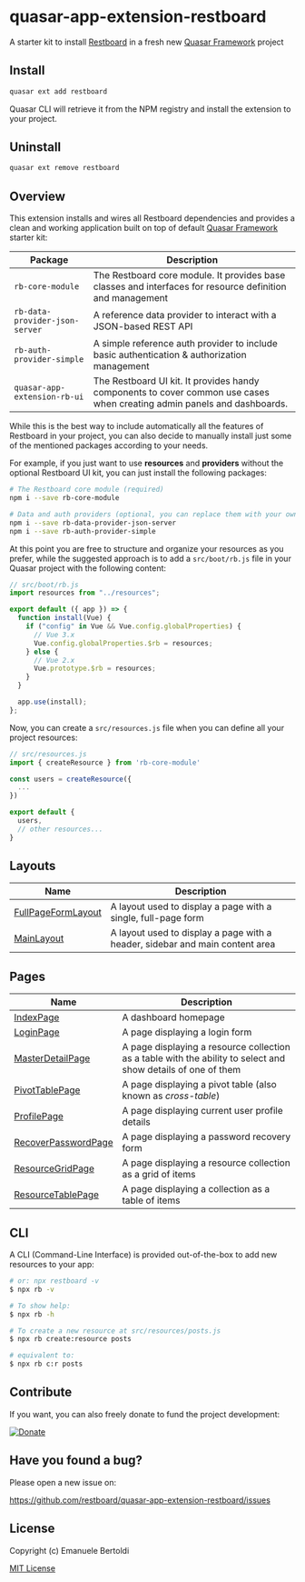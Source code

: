 # quasar-app-extension-restboard

A starter kit to install [Restboard](https://restboard.github.io/) in a fresh new [Quasar Framework](https://donate.quasar.dev) project

## Install

```bash
quasar ext add restboard
```

Quasar CLI will retrieve it from the NPM registry and install the extension to your project.

## Uninstall

```bash
quasar ext remove restboard
```

## Overview

This extension installs and wires all Restboard dependencies and provides
a clean and working application built on top of default [Quasar Framework](https://quasar.dev)
starter kit:

| Package                        | Description                                                                                                             |
| ------------------------------ | ----------------------------------------------------------------------------------------------------------------------- |
| `rb-core-module`               | The Restboard core module. It provides base classes and interfaces for resource definition and management               |
| `rb-data-provider-json-server` | A reference data provider to interact with a JSON-based REST API                                                        |
| `rb-auth-provider-simple`      | A simple reference auth provider to include basic authentication & authorization management                             |
| `quasar-app-extension-rb-ui`   | The Restboard UI kit. It provides handy components to cover common use cases when creating admin panels and dashboards. |

While this is the best way to include automatically all the features of
Restboard in your project, you can also decide to manually install just
some of the mentioned packages according to your needs.

For example, if you just want to use **resources** and **providers** without
the optional Restboard UI kit, you can just install the following packages:

```bash
# The Restboard core module (required)
npm i --save rb-core-module

# Data and auth providers (optional, you can replace them with your owns)
npm i --save rb-data-provider-json-server
npm i --save rb-auth-provider-simple
```

At this point you are free to structure and organize your resources as you
prefer, while the suggested approach is to add a `src/boot/rb.js` file in
your Quasar project with the following content:

```js
// src/boot/rb.js
import resources from "../resources";

export default ({ app }) => {
  function install(Vue) {
    if ("config" in Vue && Vue.config.globalProperties) {
      // Vue 3.x
      Vue.config.globalProperties.$rb = resources;
    } else {
      // Vue 2.x
      Vue.prototype.$rb = resources;
    }
  }

  app.use(install);
};
```

Now, you can create a `src/resources.js` file when you can define all
your project resources:

```js
// src/resources.js
import { createResource } from 'rb-core-module'

const users = createResource({
  ...
})

export default {
  users,
  // other resources...
}
```

## Layouts

| Name                                                                                                                             | Description                                                                  |
| -------------------------------------------------------------------------------------------------------------------------------- | ---------------------------------------------------------------------------- |
| [FullPageFormLayout](https://github.com/restboard/quasar-app-extension-restboard/blob/master/docs/layouts/FullPageFormLayout.md) | A layout used to display a page with a single, full-page form                |
| [MainLayout](https://github.com/restboard/quasar-app-extension-restboard/blob/master/docs/layouts/MainLayout.md)                 | A layout used to display a page with a header, sidebar and main content area |

## Pages

| Name                                                                                                                             | Description                                                                                                   |
| -------------------------------------------------------------------------------------------------------------------------------- | ------------------------------------------------------------------------------------------------------------- |
| [IndexPage](https://github.com/restboard/quasar-app-extension-restboard/blob/master/docs/pages/IndexPage.md)                     | A dashboard homepage |
| [LoginPage](https://github.com/restboard/quasar-app-extension-restboard/blob/master/docs/pages/LoginPage.md)                     | A page displaying a login form |
| [MasterDetailPage](https://github.com/restboard/quasar-app-extension-restboard/blob/master/docs/pages/MasterDetailPage.md)       | A page displaying a resource collection as a table with the ability to select and show details of one of them |
| [PivotTablePage](https://github.com/restboard/quasar-app-extension-restboard/blob/master/docs/pages/PivotTablePage.md)           | A page displaying a pivot table (also known as _cross-table_) |
| [ProfilePage](https://github.com/restboard/quasar-app-extension-restboard/blob/master/docs/pages/ProfilePage.md) | A page displaying current user profile details |
| [RecoverPasswordPage](https://github.com/restboard/quasar-app-extension-restboard/blob/master/docs/pages/RecoverPasswordPage.md) | A page displaying a password recovery form |
| [ResourceGridPage](https://github.com/restboard/quasar-app-extension-restboard/blob/master/docs/pages/ResourceGridPage.md)       | A page displaying a resource collection as a grid of items |
| [ResourceTablePage](https://github.com/restboard/quasar-app-extension-restboard/blob/master/docs/pages/ResourceTablePage.md)     | A page displaying a collection as a table of items |

## CLI

A CLI (Command-Line Interface) is provided out-of-the-box to add new resources to
your app:

```bash
# or: npx restboard -v
$ npx rb -v

# To show help:
$ npx rb -h 

# To create a new resource at src/resources/posts.js
$ npx rb create:resource posts

# equivalent to:
$ npx rb c:r posts
```

## Contribute

If you want, you can also freely donate to fund the project development:

[![Donate](https://www.paypalobjects.com/en_US/i/btn/btn_donate_SM.gif)](https://paypal.me/EBertoldi)

## Have you found a bug?

Please open a new issue on:

<https://github.com/restboard/quasar-app-extension-restboard/issues>

## License

Copyright (c) Emanuele Bertoldi

[MIT License](http://en.wikipedia.org/wiki/MIT_License)
